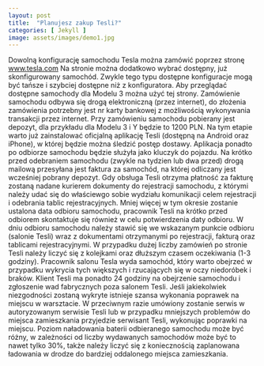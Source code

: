 ```yaml
---
layout: post
title:  "Planujesz zakup Tesli?"
categories: [ Jekyll ]
image: assets/images/demo1.jpg
---
```

Dowolną konfigurację samochodu Tesla można zamówić poprzez stronę www.tesla.com
Na stronie można dodatkowo wybrać dostępny, już skonfigurowany samochód. Zwykle tego typu dostępne konfiguracje mogą być tańsze i szybciej dostępne niż z konfiguratora. Aby przeglądać dostępne samochody dla Modelu 3 można użyć tej strony.
Zamówienie samochodu odbywa się drogą elektroniczną (przez internet), do złożenia zamówienia potrzebny jest nr karty bankowej z możliwością wykonywania transakcji przez internet.
Przy zamówieniu samochodu pobierany jest depozyt, dla przykładu dla Modelu 3 i Y będzie to 1200 PLN.
Na tym etapie warto już zainstalować oficjalną aplikację Tesli (dostępną na Android oraz iPhone), w której będzie można śledzić postęp dostawy. Aplikacja ponadto po odbiorze samochodu będzie służyła jako kluczyk do pojazdu.
Na krótko przed odebraniem samochodu (zwykle na tydzien lub dwa przed) drogą mailową przesyłana jest faktura za samochód, na której odliczany jest wcześniej pobrany depozyt.
Gdy obsługa Tesli otrzyma płatność za fakturę zostaną nadane kurierem dokumenty do rejestracji samochodu, z którymi należy udać się do właściewgo sobie wydziału komunikacji celem rejestracji i odebrania tablic rejestracyjnych.
Mniej więcej w tym okresie zostanie ustalona data odbioru samochodu, pracownik Tesli na krótko przed odbiorem skontaktuje się również w celu potwierdzenia daty odbioru.
W dniu odbioru samochodu należy stawić się we wskazanym punkcie odbioru (salonie Tesli) wraz z dokumentami otrzymanymi po rejestracji, fakturą oraz tablicami rejestracyjnymi. W przypadku dużej liczby zamówień po stronie Tesli należy liczyć się z kolejkami oraz dłuższym czasem oczekiwania (1-3 godziny).
Pracownik salonu Tesla wyda samochód, który warto obejrzeć w przypadku wykrycia tych większych i rzucających się w oczy niedoróbek i braków. Klient Tesli ma ponadto 24 godziny na obejrzenie samochodu i zgłoszenie wad fabrycznych poza salonem Tesli. Jeśli jakiekolwiek niezgodności zostaną wykryte istnieje szansa wykonania poprawek na miejscu w warsztacie. W przeciwnym razie umówiony zostanie serwis w autoryzowanym serwisie Tesli lub w przypadku mniejszych problemów do miejsca zamieszkania przyjedzie serwisant Tesli, wykonując poprawki na miejscu.
Poziom naładowania baterii odbieranego samochodu może być różny, w zależności od liczby wydawanych samochodów może być to nawet tylko 30%, także należy liczyć się z koniecznością zaplanowana ładowania w drodze do bardziej oddalonego miejsca zamieszkania.

[jekyll-docs]: https://jekyllrb.com/docs/home
[jekyll-gh]:   https://github.com/jekyll/jekyll
[jekyll-talk]: https://talk.jekyllrb.com/
